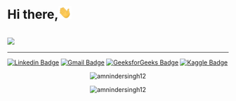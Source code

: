 <!-- ### Hi there 👋 -->

<!--
**amnindersingh12/amnindersingh12** is a ✨ _special_ ✨ repository because its `README.md` (this file) appears on your GitHub profile.

Here are some ideas to get you started:
-->

<h1> Hi there,<img src="https://raw.githubusercontent.com/ABSphreak/ABSphreak/master/gifs/Hi.gif" width="30px"> </h2>
<br>
 
<!-- - 🌱 I’m currently learning [Ruby](https://www.ruby-lang.org/) & [Rails](https://rubyonrails.org/) -->
<img src="https://waifu.now.sh/sfw/happy">



<!-- I am a 4th year student of computer science and engineering who is interested in machine learning and AI.
Most of the projects that I have worked on or working on can be found here. If you want to contribute to any of the projects or collaborate on any project, feel free to reach out to me! -->
<hr>

<!-- - 📫 Reach me through:  -->
[![Linkedin Badge](https://img.shields.io/badge/LinkedIn-0077B5?style=for-the-badge&logo=linkedin&logoColor=white&&link=https://www.linkedin.com/in/amninder-singh-7a918b212//)](https://www.linkedin.com/in/amninder-singh-7a918b212/)
[![Gmail Badge](https://img.shields.io/badge/Gmail-D14836?style=for-the-badge&logo=gmail&logoColor=white&link=mailto:amnindersingh58611@gmail.com)](mailto:amnindersingh58611@gmail.com)
[![GeeksforGeeks Badge](https://img.shields.io/badge/-GeeksforGeeks-111200E?style=for-the-badge&logo=GeeksforGeeks&logoColor=white&&link=https://auth.geeksforgeeks.org/user/amnindersingh1414/articles)](https://auth.geeksforgeeks.org/user/amnindersingh1414/articles) 
[![Kaggle Badge](https://img.shields.io/badge/K-Kaggle-white?style=for-the-badge&logo=K&logoColor=blue&&link=https://www.kaggle.com/amnindersingh/)](https://www.kaggle.com/amnindersingh/)

<p align="center">
 <img src="https://github-readme-stats.vercel.app/api?username=amnindersingh12&show_icons=true&title_color=4E1C94&icon_color=4E1C94&text_color=0F0321&bg_color=FFFFFF" alt="amnindersingh12"/> 
 

</p>
<p align="center">  <img src="https://komarev.com/ghpvc/?username=amnindersingh12" alt="amnindersingh12" /> </p> 
 
